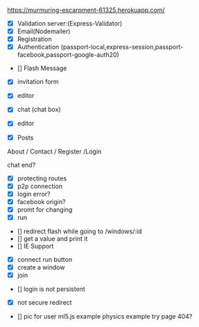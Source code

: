 
https://murmuring-escarpment-61325.herokuapp.com/


* [x] Validation server:(Express-Validator)
* [x] Email(Nodemailer)
* [x] Registration 
* [x] Authentication (passport-local,express-session,passport-facebook,passport-google-auth20) 
* [] Flash Message
* [x] invitation form 
* [x] editor
* [x] chat (chat box)
* [x] editor
* [x] Posts




About / Contact / Register /Login

chat end?
* [x] protecting routes
* [x] p2p connection
* [x] login error?
* [x] facebook origin?
* [x] promt for changing
* [x] run 
* [] redirect flash while going to /windows/:id
* []  get a value and print it   
* [] IE Support
* [x] connect run button
* [x]  create a window
* [x]  join
* [] login is not persistent
* [x] not secure redirect
* [] pic for user
ml5.js example 
physics example try page
404?

